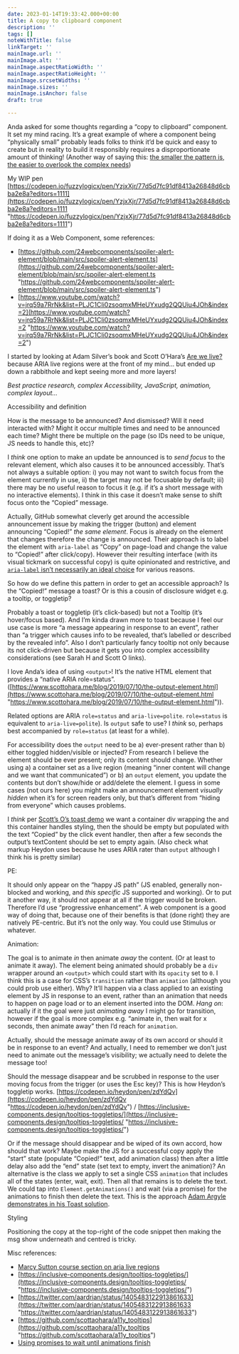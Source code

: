 ```yaml
---
date: 2023-01-14T19:33:42.000+00:00
title: A copy to clipboard component
description: ''
tags: []
noteWithTitle: false
linkTarget: ''
mainImage.url: ''
mainImage.alt: ''
mainImage.aspectRatioWidth: ''
mainImage.aspectRatioHeight: ''
mainImage.srcsetWidths: ''
mainImage.sizes: ''
mainImage.isAnchor: false
draft: true

---
```


Anda asked for some thoughts regarding a “copy to clipboard” component. It set my mind racing. It’s a great example of where a component being “physically small” probably leads folks to think it’d be quick and easy to create but in reality to build it responsibly requires a disproportionate amount of thinking! (Another way of saying this: [the smaller the pattern is, the easier to overlook the complex needs](https://adrianroselli.com/2020/01/defining-toast-messages.html#comment-186754))

My WIP pen [https://codepen.io/fuzzylogicx/pen/YzjxXjr/77d5d7fc91df8413a26848d6cbba2e8a?editors=1111](https://codepen.io/fuzzylogicx/pen/YzjxXjr/77d5d7fc91df8413a26848d6cbba2e8a?editors=1111 "https://codepen.io/fuzzylogicx/pen/YzjxXjr/77d5d7fc91df8413a26848d6cbba2e8a?editors=1111")

If doing it as a Web Component, some references:

* [https://github.com/24webcomponents/spoiler-alert-element/blob/main/src/spoiler-alert-element.ts](https://github.com/24webcomponents/spoiler-alert-element/blob/main/src/spoiler-alert-element.ts "https://github.com/24webcomponents/spoiler-alert-element/blob/main/src/spoiler-alert-element.ts")
* [https://www.youtube.com/watch?v=jrq59a7RrNk&list=PLJC1CIi0zsoqmxMHeUYxudg2QQUiu4JOh&index=2](https://www.youtube.com/watch?v=jrq59a7RrNk&list=PLJC1CIi0zsoqmxMHeUYxudg2QQUiu4JOh&index=2 "https://www.youtube.com/watch?v=jrq59a7RrNk&list=PLJC1CIi0zsoqmxMHeUYxudg2QQUiu4JOh&index=2")

I started by looking at Adam Silver’s book and Scott O’Hara’s [Are we live?](https://www.scottohara.me/blog/2022/02/05/are-we-live.html) because ARIA live regions were at the front of my mind… but ended up down a rabbithole and kept seeing more and more layers!

_Best practice research, complex Accessibility, JavaScript, animation, complex layout…_

Accessibility and definition

How is the message to be announced? And dismissed? Will it need interacted with? Might it occur multiple times and need to be announced each time? Might there be multiple on the page (so IDs need to be unique, JS needs to handle this, etc)?

I _think_ one option to make an update be announced is to _send focus_ to the relevant element, which also causes it to be announced accessibly. That’s not always a suitable option: i) you may not want to switch focus from the element currently in use, ii) the target may not be focusable by default; iii) there may be no useful reason to focus it (e.g. if it’s a short message with no interactive elements). I think in this case it doesn’t make sense to shift focus onto the “Copied” message.

Actually, GitHub somewhat cleverly get around the accessible announcement issue by making the trigger (button) and element announcing “Copied!” _the same element_. Focus is already on the element that changes therefore the change is announced. Their approach is to label the element with `aria-label` as “Copy” on page-load and change the value to “Copied!” after click/copy). However their resulting interface (with its visual tickmark on successful copy) is quite opinionated and restrictive, and [`aria-label` isn’t necessarily an ideal choice](https://github.com/github/clipboard-copy-element/commit/93894dba09a6e9e95ae22058f93348ede55cdb46) for various reasons.

So how do we define this pattern in order to get an accessible approach? Is the “Copied!” message a toast? Or is this a cousin of disclosure widget e.g. a tooltip, or toggletip?

Probably a toast or toggletip (it’s click-based) but not a Tooltip (it’s hover/focus based). And I’m kinda drawn more to toast because I feel our use case is more “a message appearing in response to an event”, rather than “a trigger which causes info to be revealed, that’s labelled or described by the revealed info”. Also I don’t particularly fancy tooltip not only because its not click-driven but because it gets you into complex accessibility considerations (see Sarah H and Scott O links).

I love Anda’s idea of using `<output>`! It’s the native HTML element that provides a “native ARIA role=status”. ([https://www.scottohara.me/blog/2019/07/10/the-output-element.html](https://www.scottohara.me/blog/2019/07/10/the-output-element.html "https://www.scottohara.me/blog/2019/07/10/the-output-element.html")). 

Related options are ARIA `role=status` and `aria-live=polite`. `role=status` is equivalent to `aria-live=polite`). Is `output` safe to use? I _think_ so, perhaps best accompanied by `role=status` (at least for a while).

For accessibility does the `output` need to be a) ever-present rather than b) either toggled hidden/visible or injected? From research I believe the element should be ever present; only its content should change. Whether using a) a container set as a live region (meaning “inner content will change and we want that communicated”) or b) an `output` element, you update the contents but don’t show/hide or add/delete the element. I guess in some cases (not ours here) you might make an announcement element _visually hidden_ when it’s for screen readers only, but that’s different from “hiding from everyone” which causes problems.

I _think_ per [Scott’s O’s toast demo](https://scottaohara.github.io/tests/html-output/toastput-aria.html) we want a container div wrapping the <output> and this container handles styling, then the <output> should be empty but populated with the text “Copied” by the click event handler, then after a few seconds the output’s textContent should be set to empty again. (Also check what markup Heydon uses because he uses ARIA rater than `output` although I think his is pretty similar)

PE:

It should only appear on the “happy JS path” (JS enabled, generally non-blocked and working, and _this specific_ JS supported and working). Or to put it another way, it should not appear at all if the trigger would be broken. Therefore I’d use “progressive enhancement”. A web component is a good way of doing that, because one of their benefits is that (done right) they are natively PE-centric. But it’s not the only way. You could use Stimulus or whatever.

Animation:

The goal is to animate _in_ then animate _away_ the content. (Or at least to animate it away). The element being animated should probably be a `div` wrapper around an `<output>` which could start with its `opacity` set to `0`. I think this is a case for CSS’s `transition` rather than `animation` (although you could prob use either). Why? It’ll happen via a class applied to an existing element by JS in response to an event, rather than an animation that needs to happen on page load or to an element inserted into the DOM. _Hang on_: actually if it the goal were just _animating away_ I might go for transition, however if the goal is more complex e.g. “animate in, then wait for x seconds, then animate away” then I’d reach for `animation`.

Actually, should the message animate away of its own accord or should it be in response to an event? And actually, I need to remember we don’t just need to animate out the message’s visibility; we actually need to delete the message too!

Should the message disappear and be scrubbed in response to the user moving focus from the trigger (or uses the Esc key)? This is how Heydon’s toggletip works. [https://codepen.io/heydon/pen/zdYdQv](https://codepen.io/heydon/pen/zdYdQv "https://codepen.io/heydon/pen/zdYdQv") / [https://inclusive-components.design/tooltips-toggletips/](https://inclusive-components.design/tooltips-toggletips/ "https://inclusive-components.design/tooltips-toggletips/")

Or if the message should disappear and be wiped of its own accord, how should that work? Maybe make the JS for a successful copy apply the “start” state (populate “Copied!” text, add animation class) then after a little delay also add the “end” state (set text to empty, invert the animation)? An alternative is the class we apply to set a single CSS `animation` that includes all of the states (enter, wait, exit). Then all that remains is to delete the text. We could tap into `Element.getAnimations()` and wait (via a promise) for the animations to finish then delete the text. This is the approach [Adam Argyle demonstrates in his Toast solution](https://web.dev/building-a-toast-component/#putting-all-the-javascript-together). 

Styling 

Positioning the copy at the top-right of the code snippet then making the msg show underneath and centred is tricky.

Misc references:

* [Marcy Sutton course section on aria live regions](https://frontendmasters.com/courses/javascript-accessibility/announcements-with-aria-live-regions/)
* [https://inclusive-components.design/tooltips-toggletips/](https://inclusive-components.design/tooltips-toggletips/ "https://inclusive-components.design/tooltips-toggletips/")
* [https://twitter.com/aardrian/status/1405483122913861633](https://twitter.com/aardrian/status/1405483122913861633 "https://twitter.com/aardrian/status/1405483122913861633")
* [https://github.com/scottaohara/a11y_tooltips](https://github.com/scottaohara/a11y_tooltips "https://github.com/scottaohara/a11y_tooltips")
* [Using promises to wait until animations finish](https://web.dev/building-a-toast-component/#putting-all-the-javascript-together)
